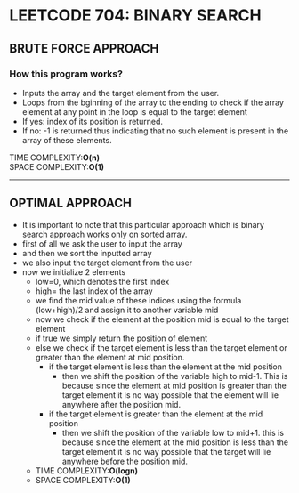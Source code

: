 # LEETCODE 704: BINARY SEARCH

## BRUTE FORCE APPROACH

### How this program works?
- Inputs the array and the target element from the user.
- Loops from the bginning of the array to the ending to check if the array element at any point in the loop is equal to the target element
- If yes: index of its position is returned.
- If no: -1 is returned thus indicating that no such element is present in the array of these elements.

TIME COMPLEXITY:<strong>O(n)</strong><br>
SPACE COMPLEXITY:<Strong>O(1)</strong>

--------------------------------------
## OPTIMAL APPROACH
- It is important to note that this particular approach which is binary search approach works only on sorted array.
- first of all we ask the user to input the array
- and then we sort the inputted array
- we also input the target element from the user
- now we initialize 2 elements
  - low=0, which denotes the first index
  - high= the last index of the array
  - we find the mid value of these  indices using the formula (low+high)/2 and assign it to another variable mid
  - now we check if the element at the position mid is equal to the target element
  - if true we simply return the position of element
  - else we check if the target element is less than the target element or greater than the element at mid position.
    - if the target element is less than the element at the mid position
      - then we shift the position of the variable high to mid-1. This is because since the element at mid position is greater than the target element it is no way possible that the element will lie anywhere after the position mid.
    - if the target element is greater than the element at the mid position
      - then we shift the position of the variable low to mid+1. this is because since the element at the mid position is less than the target element it is no way possible that the target  will lie anywhere before the position mid.
  - TIME COMPLEXITY:<strong>O(logn)</strong>
  - SPACE COMPLEXITY:<strong>O(1)</strong>
